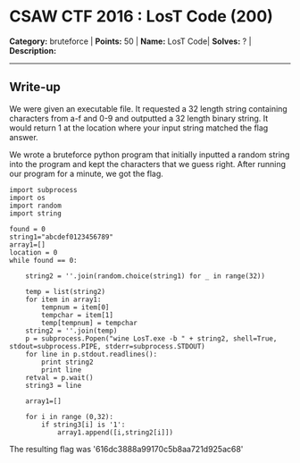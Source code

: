 # CSAW CTF 2016 : LosT Code (200)

**Category:** bruteforce |
**Points:** 50 |
**Name:** LosT Code|
**Solves:** ? |
**Description:**
___

## Write-up

We were given an executable file. It requested a 32 length string containing characters from a-f and 0-9 and outputted a 32 length binary string. It would return 1 at the location where your input string matched the flag answer.

We wrote a bruteforce python program that initially inputted a random string into the program and kept the characters that we guess right.
After running our program for a minute, we got the flag. 

```
import subprocess
import os
import random
import string

found = 0
string1="abcdef0123456789"
array1=[]
location = 0
while found == 0:

	string2 = ''.join(random.choice(string1) for _ in range(32))
	
	temp = list(string2)
	for item in array1:
		tempnum = item[0]
		tempchar = item[1]
		temp[tempnum] = tempchar
	string2 = ''.join(temp)
	p = subprocess.Popen("wine LosT.exe -b " + string2, shell=True, stdout=subprocess.PIPE, stderr=subprocess.STDOUT)
	for line in p.stdout.readlines():
		print string2
		print line
	retval = p.wait()
	string3 = line

	array1=[]

	for i in range (0,32):
		if string3[i] is '1':
			array1.append([i,string2[i]])
```
 
 The resulting flag was '616dc3888a99170c5b8aa721d925ac68'